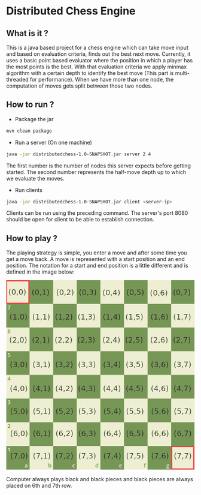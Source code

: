 # Distributed Chess Engine
## What is it ?
This is a java based project for a chess engine which can take move input
and based on evaluation criteria, finds out the best next move. Currently,
it uses a basic point based evaluator where the position in which a player
has the most points is the best. With that evaluation criteria we apply minmax
algorithm with a certain depth to identify the best move (This part is 
multi-threaded for performance). When we have more than one node, the computation
of moves gets split between those two nodes.

## How to run ?
- Package the jar
```bash
mvn clean package
```
- Run a server (On one machine)
```bash
java -jar distributedchess-1.0-SNAPSHOT.jar server 2 4
```
The first number is the number of nodes this server expects before getting started.
The second number represents the half-move depth up to which we evaluate the moves.

- Run clients

```bash
java -jar distributedchess-1.0-SNAPSHOT.jar client <server-ip>
```
Clients can be run using the preceding command.
The server's port 8080 should be open for client to be able to establish connection.

## How to play ?
The playing strategy is simple, you enter a move and after some time you get a move back.
A move is represented with a start position and an end position. The notation for a start and
end position is a little different and is defined in the image below: 

![Image](/markedBoard.png "board positions")

Computer always plays black and black pieces and black pieces are always placed
on 6th and 7th row.
